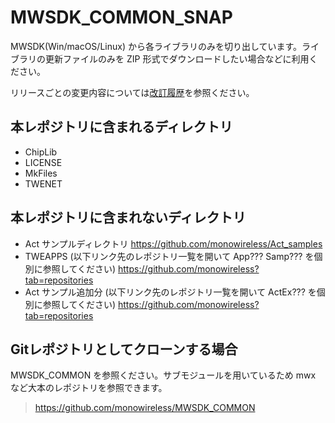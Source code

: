 # MWSDK_COMMON_SNAP
MWSDK(Win/macOS/Linux) から各ライブラリのみを切り出しています。ライブラリの更新ファイルのみを ZIP 形式でダウンロードしたい場合などに利用ください。



リリースごとの変更内容については[改訂履歴](ReleaseNotes.md)を参照ください。



## 本レポジトリに含まれるディレクトリ

* ChipLib
* LICENSE
* MkFiles
* TWENET



## 本レポジトリに含まれないディレクトリ

* Act サンプルディレクトリ
  https://github.com/monowireless/Act_samples
* TWEAPPS (以下リンク先のレポジトリ一覧を開いて App??? Samp??? を個別に参照してください)
  https://github.com/monowireless?tab=repositories
* Act サンプル追加分 (以下リンク先のレポジトリ一覧を開いて ActEx??? を個別に参照してください)
  https://github.com/monowireless?tab=repositories



## Gitレポジトリとしてクローンする場合

MWSDK_COMMON を参照ください。サブモジュールを用いているため mwx など大本のレポジトリを参照できます。

> https://github.com/monowireless/MWSDK_COMMON

